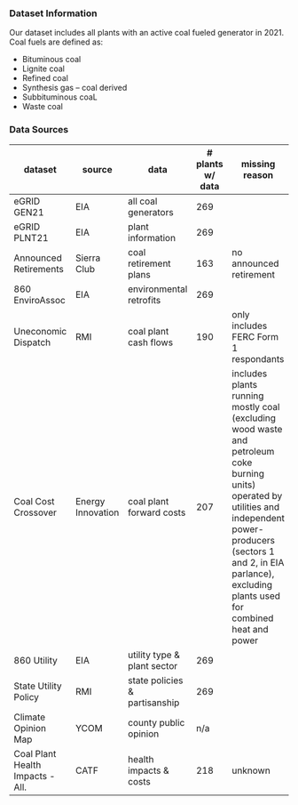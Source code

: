 ### **Dataset Information**

Our dataset includes all plants with an active coal fueled generator in 2021. Coal fuels are defined as:
  - Bituminous coal
  - Lignite coal
  - Refined coal
  - Synthesis gas – coal derived
  - Subbituminous coaL
  - Waste coal

### **Data Sources**

|dataset               |source      |data                   |# plants w/ data  |missing reason         |% coal capacity           |
|----------------------|------------|-----------------------|------------------|-----------------------|--------------------------|
|eGRID GEN21           |EIA         |all coal generators    |269               |                       |                          |
|eGRID PLNT21          |EIA         |plant information      |269               |                       |                          |
|Announced Retirements |Sierra Club |coal retirement plans  |163               |no announced retirement|40.60%                    |
|860 EnviroAssoc       |EIA         |environmental retrofits|269               |                       |                          |
|Uneconomic Dispatch   |RMI         |coal plant cash flows  |190               |only includes FERC Form 1 respondants    |89.73%  |
|Coal Cost Crossover   |Energy Innovation|coal plant forward costs|207         |includes plants running mostly coal (excluding wood waste and petroleum coke burning units) operated by utilities and independent power-producers (sectors 1 and 2, in EIA parlance), excluding plants used for combined heat and power |95.86%|
|860 Utility           |EIA         |utility type & plant sector|269               |                       |                          |
|State Utility Policy  |RMI         |state policies & partisanship|269             |                       |                          |
|Climate Opinion Map   |YCOM        |county public opinion  |n/a               |                       |                          |
|Coal Plant Health Impacts - All.    |CATF     |health impacts & costs |218               |unknown                 |97.16%                          |



